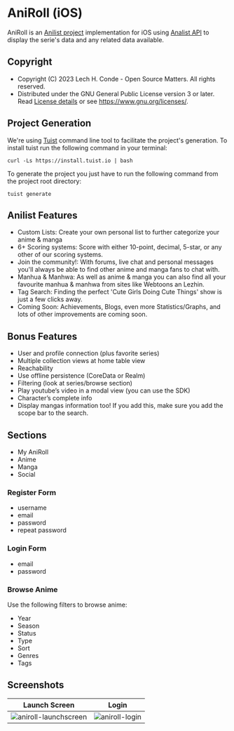 AniRoll (iOS)
=============
AniRoll is an [Anilist project](https://anilist.co) implementation for iOS using [Analist API](http://anilist-api.readthedocs.io/) to display the serie's data and any related data available.

## Copyright
* Copyright (C) 2023 Lech H. Conde - Open Source Matters. All rights reserved.
* Distributed under the GNU General Public License version 3 or later. Read [License details](LICENSE.md) or see <https://www.gnu.org/licenses/>.

## Project Generation
We're using [Tuist](https://docs.tuist.io/tutorial/get-started) command line tool to facilitate the project's generation.
To install tuist run the following command in your terminal:
```
curl -Ls https://install.tuist.io | bash
```
To generate the project you just have to run the following command from the project root directory:
```
tuist generate
```

## Anilist Features
* Custom Lists: Create your own personal list to further categorize your anime & manga
* 6+ Scoring systems: Score with either 10-point, decimal, 5-star, or any other of our scoring systems.
* Join the community!: With forums, live chat and personal messages you'll always be able to find other anime and manga fans to chat with.
* Manhua & Manhwa: As well as anime & manga you can also find all your favourite manhua & manhwa from sites like Webtoons an Lezhin.
* Tag Search: Finding the perfect 'Cute Girls Doing Cute Things' show is just a few clicks away.
* Coming Soon: Achievements, Blogs, even more Statistics/Graphs, and lots of other improvements are coming soon.

## Bonus Features
* User and profile connection (plus favorite series)
* Multiple collection views at home table view
* Reachability
* Use offline persistence (CoreData or Realm)
* Filtering (look at series/browse section)
* Play youtube’s video in a modal view (you can use the SDK)
* Character’s complete info
* Display mangas information too! If you add this, make sure you add the scope bar to the
search.

## Sections
* My AniRoll
* Anime
* Manga
* Social

### Register Form
* username
* email
* password
* repeat password

### Login Form
* email
* password

### Browse Anime
Use the following filters to browse anime:
- Year
- Season
- Status
- Type
- Sort
- Genres
- Tags

## Screenshots
Launch Screen | Login
-- | --
![aniroll-launchscreen](https://github.com/zyrx/AniRoll/assets/1212083/5081b6c9-c078-45f4-956b-3495f3b098d4) | ![aniroll-login](https://github.com/zyrx/AniRoll/assets/1212083/7022a416-be97-43b3-a768-4fee53780530)
